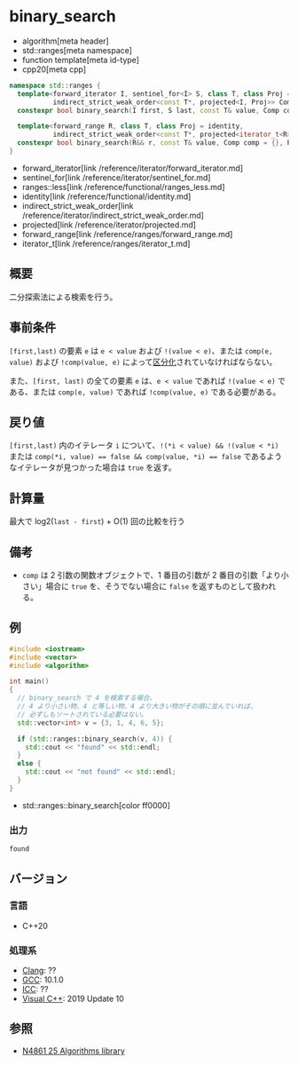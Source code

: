 # binary_search
* algorithm[meta header]
* std::ranges[meta namespace]
* function template[meta id-type]
* cpp20[meta cpp]

```cpp
namespace std::ranges {
  template<forward_iterator I, sentinel_for<I> S, class T, class Proj = identity,
           indirect_strict_weak_order<const T*, projected<I, Proj>> Comp = ranges::less>
  constexpr bool binary_search(I first, S last, const T& value, Comp comp = {}, Proj proj = {});

  template<forward_range R, class T, class Proj = identity,
           indirect_strict_weak_order<const T*, projected<iterator_t<R>, Proj>> Comp = ranges::less>
  constexpr bool binary_search(R&& r, const T& value, Comp comp = {}, Proj proj = {});
}
```
* forward_iterator[link /reference/iterator/forward_iterator.md]
* sentinel_for[link /reference/iterator/sentinel_for.md]
* ranges::less[link /reference/functional/ranges_less.md]
* identity[link /reference/functional/identity.md]
* indirect_strict_weak_order[link /reference/iterator/indirect_strict_weak_order.md]
* projected[link /reference/iterator/projected.md]
* forward_range[link /reference/ranges/forward_range.md]
* iterator_t[link /reference/ranges/iterator_t.md]


## 概要
二分探索法による検索を行う。


## 事前条件
`[first,last)` の要素 `e` は `e < value` および `!(value < e)`、または `comp(e, value)` および `!comp(value, e)` によって[区分化](/reference/algorithm.md#sequence-is-partitioned)されていなければならない。

また、`[first, last)` の全ての要素 `e` は、`e < value` であれば `!(value < e)` である、または `comp(e, value)` であれば `!comp(value, e)` である必要がある。


## 戻り値
`[first,last)` 内のイテレータ `i` について、`!(*i < value) && !(value < *i)` または `comp(*i, value) == false && comp(value, *i) == false` であるようなイテレータが見つかった場合は `true` を返す。


## 計算量
最大で log2(`last - first`) + O(1) 回の比較を行う


## 備考
- `comp` は 2 引数の関数オブジェクトで、1 番目の引数が 2 番目の引数「より小さい」場合に `true` を、そうでない場合に `false` を返すものとして扱われる。


## 例
```cpp example
#include <iostream>
#include <vector>
#include <algorithm>

int main()
{
  // binary_search で 4 を検索する場合、
  // 4 より小さい物、4 と等しい物、4 より大きい物がその順に並んでいれば、
  // 必ずしもソートされている必要はない。
  std::vector<int> v = {3, 1, 4, 6, 5};

  if (std::ranges::binary_search(v, 4)) {
    std::cout << "found" << std::endl;
  }
  else {
    std::cout << "not found" << std::endl;
  }
}
```
* std::ranges::binary_search[color ff0000]

### 出力
```
found
```

## バージョン
### 言語
- C++20

### 処理系
- [Clang](/implementation.md#clang): ??
- [GCC](/implementation.md#gcc): 10.1.0
- [ICC](/implementation.md#icc): ??
- [Visual C++](/implementation.md#visual_cpp): 2019 Update 10

## 参照
- [N4861 25 Algorithms library](https://timsong-cpp.github.io/cppwp/n4861/algorithms)
